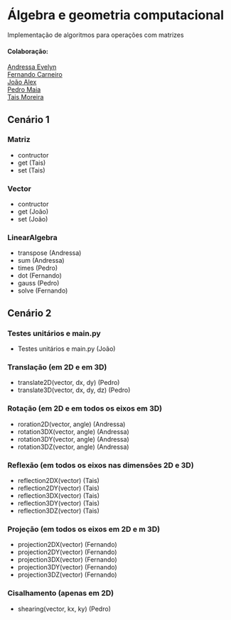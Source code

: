 # Álgebra e geometria computacional

Implementação de algoritmos para operações com matrizes

#### Colaboração: 
[Andressa Evelyn](https://github.com/Andressa-Evelyn)<br>
[Fernando Carneiro](https://github.com/fernandoeqc)<br>
[João Alex](https://github.com/Joao-ava)<br>
[Pedro Maia](https://github.com/UltiMaia)<br>
[Tais Moreira](https://github.com/taismoreira2023)<br>

## Cenário 1
### Matriz
- contructor
- get (Tais)
- set (Tais)

### Vector
- contructor
- get (João)
- set (João)

### LinearAlgebra
- transpose (Andressa)
- sum (Andressa)
- times (Pedro)
- dot (Fernando)
- gauss (Pedro)
- solve (Fernando)


## Cenário 2
### Testes unitários e main.py
- Testes unitários e main.py (João)
### Translação (em 2D e em 3D)
- translate2D(vector, dx, dy) (Pedro)
- translate3D(vector, dx, dy, dz) (Pedro)
### Rotação (em 2D e em todos os eixos em 3D)
- roration2D(vector, angle) (Andressa)
- rotation3DX(vector, angle) (Andressa)
- rotation3DY(vector, angle) (Andressa)
- rotation3DZ(vector, angle) (Andressa)
### Reflexão (em todos os eixos nas dimensões 2D e 3D)
- reflection2DX(vector) (Tais)
- reflection2DY(vector) (Tais)
- reflection3DX(vector) (Tais)
- reflection3DY(vector) (Tais)
- reflection3DZ(vector) (Tais)
### Projeção (em todos os eixos em 2D e m 3D)
- projection2DX(vector) (Fernando)
- projection2DY(vector) (Fernando)
- projection3DX(vector) (Fernando)
- projection3DY(vector) (Fernando)
- projection3DZ(vector) (Fernando)
### Cisalhamento (apenas em 2D)
- shearing(vector, kx, ky) (Pedro)

